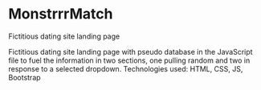 # MonstrrrMatch
Fictitious dating site landing page

Fictitious dating site landing page with pseudo database in the JavaScript file to fuel the information in two sections, one pulling random and two in response to a selected dropdown.
Technologies used: HTML, CSS, JS, Bootstrap
